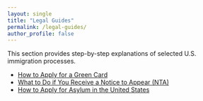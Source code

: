 ```yaml
---
layout: single
title: "Legal Guides"
permalink: /legal-guides/
author_profile: false
---
```


This section provides step-by-step explanations of selected U.S. immigration processes.

- [How to Apply for a Green Card](/legal-guides/green-card/)
- [What to Do if You Receive a Notice to Appear (NTA)](/legal-guides/notice-to-appear/)
- [How to Apply for Asylum in the United States](/legal-guides/apply-for-asylum/)